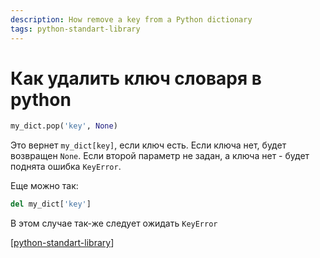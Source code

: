 ```yaml
---
description: How remove a key from a Python dictionary
tags: python-standart-library
---
```

# Как удалить ключ словаря в python

```python
my_dict.pop('key', None)
```

Это вернет `my_dict[key]`, если ключ есть. Если ключа нет, будет возвращен `None`. Если второй параметр не задан, а ключа нет - будет поднята ошибка `KeyError`.

Еще можно так:

```python
del my_dict['key']
```

В этом случае так-же следует ожидать `KeyError`

[[python-standart-library]]

[//begin]: # "Autogenerated link references for markdown compatibility"
[python-standart-library]: ../lists/python-standart-library "Стандартная библиотека python и полезные ресурсы"
[//end]: # "Autogenerated link references"